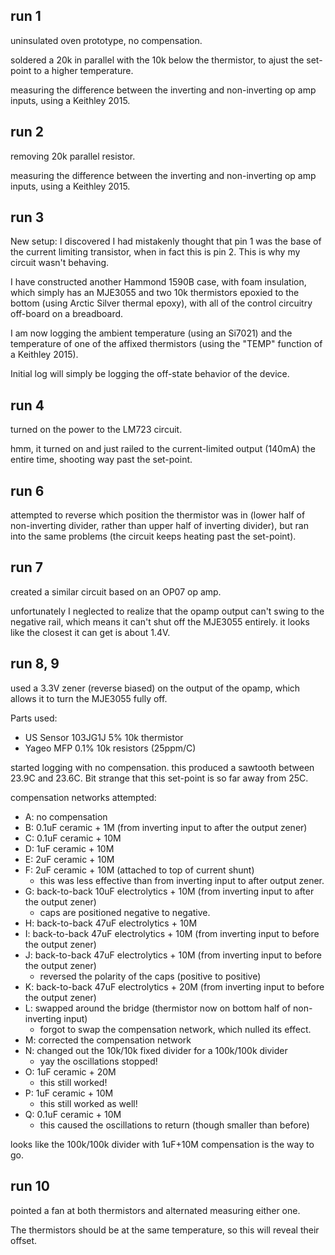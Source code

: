 ## run 1

uninsulated oven prototype, no compensation.

soldered a 20k in parallel with the 10k below the thermistor, to ajust the set-point to a higher temperature.

measuring the difference between the inverting and non-inverting op amp inputs, using a Keithley 2015.

## run 2

removing 20k parallel resistor.

measuring the difference between the inverting and non-inverting op amp inputs, using a Keithley 2015.


## run 3

New setup: I discovered I had mistakenly thought that pin 1 was the base of the current limiting transistor,
when in fact this is pin 2.  This is why my circuit wasn't behaving.

I have constructed another Hammond 1590B case, with foam insulation, which simply has an MJE3055 and two
10k thermistors epoxied to the bottom (using Arctic Silver thermal epoxy), with all of the control
circuitry off-board on a breadboard.

I am now logging the ambient temperature (using an Si7021) and the temperature of one of the affixed thermistors (using the "TEMP" function of a Keithley 2015).

Initial log will simply be logging the off-state behavior of the device.

## run 4

turned on the power to the LM723 circuit.

hmm, it turned on and just railed to the current-limited output (140mA) the entire time, shooting way past the set-point.

## run 6

attempted to reverse which position the thermistor was in (lower half of non-inverting divider, rather than upper half of inverting divider), but ran into the same problems (the circuit keeps heating past the set-point).

## run 7

created a similar circuit based on an OP07 op amp.

unfortunately I neglected to realize that the opamp output can't swing to the negative rail, which means it
can't shut off the MJE3055 entirely.  it looks like the closest it can get is about 1.4V.

## run 8, 9

used a 3.3V zener (reverse biased) on the output of the opamp, which allows it to turn the MJE3055 fully off.

Parts used:
- US Sensor 103JG1J 5% 10k thermistor
- Yageo MFP 0.1% 10k resistors (25ppm/C)

started logging with no compensation.  this produced a sawtooth between 23.9C and 23.6C.  Bit strange that this
set-point is so far away from 25C.

compensation networks attempted:
- A: no compensation
- B: 0.1uF ceramic + 1M (from inverting input to after the output zener)
- C: 0.1uF ceramic + 10M
- D: 1uF ceramic + 10M
- E: 2uF ceramic + 10M
- F: 2uF ceramic + 10M (attached to top of current shunt)
  - this was less effective than from inverting input to after output zener.
- G: back-to-back 10uF electrolytics + 10M (from inverting input to after the output zener)
  - caps are positioned negative to negative.
- H: back-to-back 47uF electrolytics + 10M
- I: back-to-back 47uF electrolytics + 10M (from inverting input to before the output zener)
- J: back-to-back 47uF electrolytics + 10M (from inverting input to before the output zener)
  - reversed the polarity of the caps (positive to positive)
- K: back-to-back 47uF electrolytics + 20M (from inverting input to before the output zener)
- L: swapped around the bridge (thermistor now on bottom half of non-inverting input)
  - forgot to swap the compensation network, which nulled its effect.
- M: corrected the compensation network
- N: changed out the 10k/10k fixed divider for a 100k/100k divider
  - yay the oscillations stopped!
- O: 1uF ceramic + 20M
  - this still worked!
- P: 1uF ceramic + 10M
  - this still worked as well!
- Q: 0.1uF ceramic + 10M
  - this caused the oscillations to return (though smaller than before)

looks like the 100k/100k divider with 1uF+10M compensation is the way to go.


## run 10

pointed a fan at both thermistors and alternated measuring either one.

The thermistors should be at the same temperature, so this will reveal their offset.
